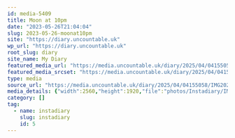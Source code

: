 ```yaml
---
id: media-5409
title: Moon at 10pm
date: "2023-05-26T21:04:04"
slug: 2023-05-26-moonat10pm
site: "https://diary.uncountable.uk"
wp_url: "https://diary.uncountable.uk"
root_slug: diary
site_name: My Diary
featured_media_url: "https://media.uncountable.uk/diary/2025/04/04155058/IMG20230526220404-scaled.webp"
featured_media_srcset: "https://media.uncountable.uk/diary/2025/04/04155058/IMG20230526220404-300x225.webp 300w, https://media.uncountable.uk/diary/2025/04/04155058/IMG20230526220404-1024x768.webp 1024w, https://media.uncountable.uk/diary/2025/04/04155058/IMG20230526220404-150x150.webp 150w, https://media.uncountable.uk/diary/2025/04/04155058/IMG20230526220404-640x480.webp 640w, https://media.uncountable.uk/diary/2025/04/04155058/IMG20230526220404-scaled.webp 2560w"
type: media
source_url: "https://media.uncountable.uk/diary/2025/04/04155058/IMG20230526220404-scaled.webp"
media_details: {"width":2560,"height":1920,"file":"photos/Instadiary/IMG20230526220404-scaled.webp","filesize":54376,"sizes":{"medium":{"file":"IMG20230526220404-300x225.webp","width":300,"height":225,"filesize":2750,"mime_type":"image/webp","source_url":"https://media.uncountable.uk/diary/2025/04/04155058/IMG20230526220404-300x225.webp"},"large":{"file":"IMG20230526220404-1024x768.webp","width":1024,"height":768,"filesize":15940,"mime_type":"image/webp","source_url":"https://media.uncountable.uk/diary/2025/04/04155058/IMG20230526220404-1024x768.webp"},"thumbnail":{"file":"IMG20230526220404-150x150.webp","width":150,"height":150,"filesize":1142,"mime_type":"image/webp","source_url":"https://media.uncountable.uk/diary/2025/04/04155058/IMG20230526220404-150x150.webp"},"mobwidth":{"file":"IMG20230526220404-640x480.webp","width":640,"height":480,"filesize":7874,"mime_type":"image/webp","source_url":"https://media.uncountable.uk/diary/2025/04/04155058/IMG20230526220404-640x480.webp"},"full":{"file":"IMG20230526220404-scaled.webp","width":2560,"height":1920,"mime_type":"image/webp","source_url":"https://media.uncountable.uk/diary/2025/04/04155058/IMG20230526220404-scaled.webp"}},"image_meta":{"aperture":"0","credit":"","camera":"","caption":"","created_timestamp":"0","copyright":"","focal_length":"0","iso":"0","shutter_speed":"0","title":"","orientation":"0","keywords":[]},"original_image":"IMG20230526220404.webp"}
category: []
tag:
  - name: instadiary
    slug: instadiary
    id: 5
---
```


